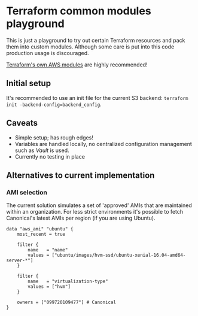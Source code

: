 # Terraform common modules playground

This is just a playground to try out certain Terraform resources and pack them into custom modules. Although some care is put into this code production usage is discouraged.

[Terraform's own AWS modules](https://github.com/terraform-aws-modules) are highly recommended!


## Initial setup

It's recommended to use an init file for the current S3 backend: `terraform init -backend-config=backend_config`.  

## Caveats

* Simple setup; has rough edges!
* Variables are handled locally, no centralized configuration management such as _Vault_ is used.
* Currently no testing in place

## Alternatives to current implementation

### AMI selection

The current solution simulates a set of 'approved' AMIs that are maintained within an organization. For less strict environments it's possible to fetch Canonical's latest AMIs per region (if you are using Ubuntu).

```hcl-terraform
data "aws_ami" "ubuntu" {
    most_recent = true

    filter {
        name   = "name"
        values = ["ubuntu/images/hvm-ssd/ubuntu-xenial-16.04-amd64-server-*"]
    }

    filter {
        name   = "virtualization-type"
        values = ["hvm"]
    }

    owners = ["099720109477"] # Canonical
}
```

